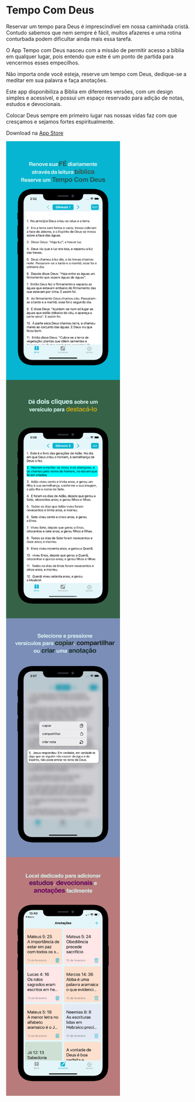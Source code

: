 # Tempo Com Deus

Reservar um tempo para Deus é imprescindível em nossa caminhada cristã. Contudo sabemos que nem sempre é fácil, muitos afazeres e uma rotina conturbada podem dificultar ainda mais essa tarefa. 

O App Tempo com Deus nasceu com a missão de permitir acesso a bíblia em qualquer lugar, pois entendo que este é um ponto de partida para vencermos esses empecilhos. 

Não importa onde você esteja, reserve um tempo com Deus, dedique-se a meditar em sua palavra e faça anotações. 

Este app disponibiliza a Bíblia em diferentes versões, com um design simples e acessível, e possui um espaço reservado para adição de notas, estudos e devocionais. 

Colocar Deus sempre em primeiro lugar nas nossas vidas faz com que cresçamos e sejamos fortes espiritualmente.

Download na [App Store](https://apps.apple.com/us/app/tempo-com-deus/id1551323588)

<img align="left" width="310.5" height="651.75" src="https://github.com/LidyIfce/AppTempoComDeus/blob/screenshots/screenshots/tempoComDeus_01.png">
<img align="left" width="310.5" height="651.75" src="https://github.com/LidyIfce/AppTempoComDeus/blob/screenshots/screenshots/tempoComDeus_02.png">

<img align="left" width="310.5" height="651.75" src="https://github.com/LidyIfce/AppTempoComDeus/blob/screenshots/screenshots/tempoComDeus_03.png">
<img align="left" width="310.5" height="651.75" src="https://github.com/LidyIfce/AppTempoComDeus/blob/screenshots/screenshots/tempoComDeus_04.png">

